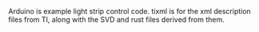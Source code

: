 Arduino is example light strip control code. tixml is for the xml description files from TI, along with the SVD and rust files derived from them. 
